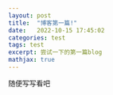 ```yaml
---
layout: post
title:  "博客第一篇!"
date:   2022-10-15 17:45:02
categories: test
tags: test
excerpt: 尝试一下的第一篇blog
mathjax: true
---
```


随便写写看吧